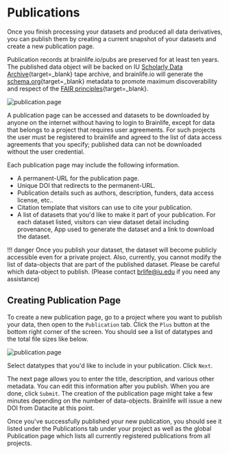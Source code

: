 # Publications

Once you finish processing your datasets and produced all data derivatives, you can publish them by creating a current snapshot of your datasets and create a new publication page. 

Publication records at brainlife.io/pubs are preserved for at least ten years. The published data object will be backed on IU  [Scholarly Data Archive](https://kb.iu.edu/d/aiyi){target=_blank} tape archive, and brainlife.io will generate the [schema.org](https://schema.org){target=_blank} metadata to promote maximum discoverability and respect of the [FAIR principles](https://www.go-fair.org/fair-principles/){target=_blank}.

![publication.page](../img/publication.page.png)

A publication page can be accessed and datasets to be downloaded by anyone on the internet without having to login to Brainlife, except for data that belongs to a project that requires user agreements. For such projects the user must be registered to brainlife and agreed to the list of data access agreements that you specify; published data can not be downloaded without the user credential.

Each publication page may include the following information.

* A permanent-URL for the publication page.
* Unique DOI that redirects to the permanent-URL.
* Publication details such as authors, description, funders, data access license, etc..
* Citation template that visitors can use to cite your publication.
* A list of datasets that you'd like to make it part of your publication. For each dataset listed, visitors can view dataset detail including provenance, App used to generate the dataset and a link to download the dataset.

!!! danger
    Once you publish your dataset, the dataset will become publicly accessible even for a private project. Also, currently, you cannot modify the list of data-objects that are part of the published dataset. Please be careful which data-object to publish. (Please contact brlife@iu.edu if you need any assistance)

## Creating Publication Page

To create a new publication page, go to a project where you want to publish your data, then open to the `Publication` tab. Click the `Plus` button at the bottom right corner of the screen. You should see a list of datatypes and the total file sizes like below.

![publication.page](../img/publication.select.png)

Select datatypes that you'd like to include in your publication. Click `Next`.

The next page allows you to enter the title, description, and various other metadata. You can edit this information after you publish. When you are done, click `Submit`. The creation of the publication page might take a few minutes depending on the number of data-objects. Brainlife will issue a new DOI from Datacite at this point.

Once you've successfully published your new publication, you should see it listed under the Publications tab under your project as well as the global Publication page which lists all currently registered publications from all projects.
